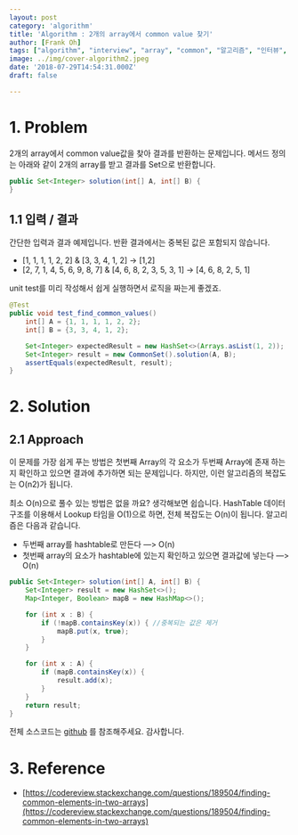 ```yaml
---
layout: post
category: 'algorithm'
title: 'Algorithm : 2개의 array에서 common value 찾기'
author: [Frank Oh]
tags: ["algorithm", "interview", "array", "common", "알고리즘", "인터뷰", "면접", "코드면접", "배열", "공통값"]
image: ../img/cover-algorithm2.jpeg
date: '2018-07-29T14:54:31.000Z'
draft: false

---
```


# 1. Problem

2개의 array에서 common value값을 찾아 결과를 반환하는 문제입니다. 메서드 정의는 아래와 같이 2개의 array를 받고 결과를 Set으로 반환합니다.

```java
public Set<Integer> solution(int[] A, int[] B) {
}
```



## 1.1 입력 / 결과

간단한 입력과 결과 예제입니다. 반환 결과에서는 중복된 값은 포함되지 않습니다.

- [1, 1, 1, 1, 2, 2] & [3, 3, 4, 1, 2] -> [1,2]
- [2, 7, 1, 4, 5, 6, 9, 8, 7] & [4, 6, 8, 2, 3, 5, 3, 1] -> [4, 6, 8, 2, 5, 1]

unit test를 미리 작성해서 쉽게 실행하면서 로직을 짜는게 좋겠죠.

```java
@Test
public void test_find_common_values() 
    int[] A = {1, 1, 1, 1, 2, 2};
    int[] B = {3, 3, 4, 1, 2};

    Set<Integer> expectedResult = new HashSet<>(Arrays.asList(1, 2));
    Set<Integer> result = new CommonSet().solution(A, B);
    assertEquals(expectedResult, result);
}
```



# 2. Solution

## 2.1 Approach

이 문제를 가장 쉽게 푸는 방법은 첫번째 Array의 각 요소가 두번째 Array에 존재 하는지 확인하고 있으면 결과에 추가하면 되는 문제입니다. 하지만, 이런 알고리즘의 복잡도는 O(n2)가 됩니다.

최소 O(n)으로 풀수 있는 방법은 없을 까요? 생각해보면 쉽습니다. HashTable 데이터 구조를 이용해서 Lookup 타임을 O(1)으로 하면, 전체 복잡도는 O(n)이 됩니다.
알고리즘은 다음과 같습니다.

- 두번째 array를 hashtable로 만든다 —> O(n)
- 첫번째 array의 요소가 hashtable에 있는지 확인하고 있으면 결과값에 넣는다 —> O(n)

```java
public Set<Integer> solution(int[] A, int[] B) {
    Set<Integer> result = new HashSet<>();
    Map<Integer, Boolean> mapB = new HashMap<>();

    for (int x : B) {
        if (!mapB.containsKey(x)) { //중복되는 값은 제거
            mapB.put(x, true);
        }
    }

    for (int x : A) {
        if (mapB.containsKey(x)) {
            result.add(x);
        }
    }
    return result;
}
```

전체 소스코드는 [github](https://github.com/kenshin579/tutorials-interview-questions/blob/master/src/main/java/com/google/CommonSet.java) 를 참조해주세요.
감사합니다.

# 3. Reference

- [https://codereview.stackexchange.com/questions/189504/finding-common-elements-in-two-arrays](https://codereview.stackexchange.com/questions/189504/finding-common-elements-in-two-arrays)
